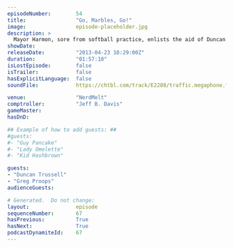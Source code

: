 ```yaml
---
episodeNumber:        54
title:                "Go, Marbles, Go!"
image:                episode-placeholder.jpg
description: >
  Mayor Harmon, sore from softball practice, enlists the aid of Duncan Trussell and Greg Proops to keep the meeting moving. Topics include virtual reality, dead mothers and Jaws 4. In Dungeons and Dragons, Erin summons her first monkey.
showDate:             
releaseDate:          "2013-04-23 10:29:00Z"
duration:             "01:57:18"
isLostEpisode:        false
isTrailer:            false
hasExplicitLanguage:  false
soundFile:            https://chtbl.com/track/E2288/traffic.megaphone.fm/STA5026135164.mp3?updated=1554504114

venue:                "NerdMelt"
comptroller:          "Jeff B. Davis"
gameMaster:           
hasDnD:               

## Example of how to add guests: ##
#guests:
#- "Guy Pancake"
#- "Lady Omelette"
#- "Kid Hashbrown"

guests:
- "Duncan Trussell"
- "Greg Proops"
audienceGuests:

# Generated.  Do not change:
layout:               episode
sequenceNumber:       67
hasPrevious:          True
hasNext:              True
podcastDynamiteId:    67
---
```


<!-- The episode description will be rendered here -->
<!-- Add your content below here -->

